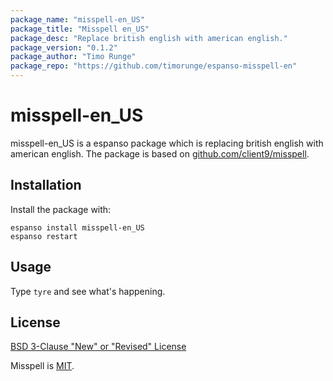```yaml
---
package_name: "misspell-en_US"
package_title: "Misspell en_US"
package_desc: "Replace british english with american english."
package_version: "0.1.2"
package_author: "Timo Runge"
package_repo: "https://github.com/timorunge/espanso-misspell-en"
---
```

# misspell-en_US

misspell-en_US is a espanso package which is replacing british english with american english.
The package is based on [github.com/client9/misspell](https://github.com/client9/misspell).

## Installation

Install the package with:

```
espanso install misspell-en_US
espanso restart
```

## Usage

Type `tyre` and see what's happening.

## License

[BSD 3-Clause "New" or "Revised" License](LICENSE)

Misspell is [MIT](https://github.com/client9/misspell/blob/master/LICENSE).